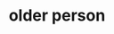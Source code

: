 ---
layout: smileys&emotion
title: older person
emoji: older_person
permalink: 🧓.html
image: assets/img/3moji/older_person.png
---